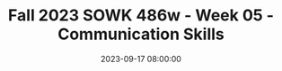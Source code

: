 ---
layout: single_presentation
name: fall-2023-sowk-486w-week-05-communication-skills.md
title: "Fall 2023 SOWK 486w - Week 05 - Communication Skills"
date:  2023-09-17 08:00:00
presentation_id: Sfu49O
permalink: /Sfu49O/
redirect_from:
  - /presentations/Sfu49O/fall-2023-sowk-486w-week-05-communication-skills
slides: 
  - slide_name: deck-11231-large-0.jpeg
    slide_text: >
      <p>CONVEYING EMPATHY &amp; AUTHENTICITY VERBAL FOLLOWING, EXPLORING, &amp; FOCUSING SKILLS
      COMMUNICATION SKILLS
      SOWK 486w Fall 2023 Jacob Campbell, Ph.D. LICSW Heritage University</p>
      
  - slide_name: deck-11231-large-1.jpeg
    slide_text: >
      <p>AGENDA OUR TENTATIVE PL AN FOR WEEK FIVE •
      The Facilitative conditions
      •
      Empathy
      •
      Authenticity
      •
      Praise
      Fall 2023 SOWK 486w
      Communication Skills
      Jacob Campbell, Ph.D. LICSW at Heritage University</p>
      
  - slide_name: deck-11231-large-2.jpeg
    slide_text: >
      <p>NEARLY HALF OF THE OUTCOME RELIES ON FUNDAMENTAL SKILLS AND ABILITIES THAT SOCIAL WORKERS NEED TO LEARN , APART FROM THE T YPE OF TREATMENT OFFERED
      CLIENT OR EXTRA-THERAPEUTIC FACTORS RELATIONSHIP FACTORS PLACEBO, HOPE, AND EXPECTANCY FACTORS MODEL / TECHNIQUE FACTORS
      15%
      15%
      40% THERAPEUTIC O U TC O M E S
      30%
      (Adams et al., 2008; Miller et al., 2013) Fall 2023 SOWK 486w
      Communication Skills
      Jacob Campbell, Ph.D. LICSW at Heritage University</p>
      
  - slide_name: deck-11231-large-3.jpeg
    slide_text: >
      <p>ROLE CLARIFICATION HELPING CLIENTS HAVE AN IDEA WHAT TO EXPECT
      DETERMINE YOUR CLIENT EXPECTATIONS EMPHASIZE CLIENT RESPONSIBILITY
      EXTINCTION EXPLOSION
      EMPHASIZE DIFFICULTIES INHERENT IN THE PROCESS CLARIFY YOUR OWN ROLE
      (Skinner, 1933)
      (Hepworth, et al. 2022) Fall 2023 SOWK 486w
      Communication Skills
      Jacob Campbell, Ph.D. LICSW at Heritage University</p>
      
  - slide_name: deck-11231-large-4.jpeg
    slide_text: >
      <p>COMMUNICATING INFORMED CONSENT, CONFIDENTIALIT Y, AND AGENCY POLICIES
      Informed Consent
      Talk about confidentiality and it limits
      Fall 2023 SOWK 486w
      Communication Skills
      Jacob Campbell, Ph.D. LICSW at Heritage University</p>
      
  - slide_name: deck-11231-large-5.jpeg
    slide_text: >
      <p>FACILITATIVE CONDITIONS BASIC HELPING ATTITUDES
      RESPECT
      EMPATHY
      AUTHENTICITY
      WARMTH UNCONDITIONAL POSITIVE REGARD
      CONGRUENCE
      (Rogers,1957) (Hepworth et al., 2022) Fall 2023 SOWK 486w
      Communication Skills
      Jacob Campbell, Ph.D. LICSW at Heritage University</p>
      
  - slide_name: deck-11231-large-6.jpeg
    slide_text: >
      <p>EMPATHIC COMMUNICATION BRENÉ BROWN — “THE POWER OF VULNERABILIT Y.”
      Fall 2023 SOWK 486w
      Communication Skills
      Jacob Campbell, Ph.D. LICSW at Heritage University</p>
      
  - slide_name: deck-11231-large-7.jpeg
    slide_text: >
      <p>EMPATHETIC COMMUNICATION THE PARTS OF EMPATHETIC COMMUNIC ATION</p>
      <ol>
      <li>PERSPECTIVE TAKING AND RECOGNIZING THEIR PERSPECTIVE AS TRUTH 2. STAYING OUT OF JUDGMENT 3. RECOGNIZING EMOTION IN OTHER PEOPLE 4. COMMUNICATING EMOTION WITH PEOPLE
      (Wiseman, 2007) Fall 2023 SOWK 486w
      Communication Skills
      Jacob Campbell, Ph.D. LICSW at Heritage University</li>
      </ol>
      
  - slide_name: deck-11231-large-8.jpeg
    slide_text: >
      <p>DEVELOPING PERCEPTIVENESS TO FEELINGS POSITION OF NOT KNOWING
      Self-Awareness and Emotional Regulation Empathetic Action
      (Hepworth, et al. 2022)</p>
      
  - slide_name: deck-11231-large-9.jpeg
    slide_text: >
      <p>ADDITIVE EMPATHY LEVELS OF EMPATHETIC RESPONDING
      Focus on the direct feelings that clients express to you, but extends perspective taking and speculate about feelings and emotions.
      SURFACE EMPATHY
      The process of reflecting the full range and intensity of the surface and underlying feelings that a client conveys through verbal and nonverbal communication
      RECIPROCAL EMPATHY
      FEELING
      RELATED OR DEEPER FEELING
      A direct reflection of the feelings and concerns that the clients express, usually using the same vocabulary (Hepworth et al., 2022)
      Fall 2023 SOWK 486w
      Communication Skills
      Jacob Campbell, Ph.D. LICSW at Heritage University</p>
      
  - slide_name: deck-11231-large-10.jpeg
    slide_text: >
      <p>CONSTRUCTING RECIPROCAL RESPONSES ACCURATELY C APTURING THE CONTENT AND SURFACE FEELINGS
      You feel ______ about ______ because ______ accurately identifies or describes feelings. You feel ______, yet you also feel ______
      Consider the list of affective words and phrases on page 84
      With a partner, take turns sharing respectively, about an experience with an emotional response (any emotion, happiness, sadness, excitement, nervousness, etc. - does not need to be an overly personal story.) The person not telling the story’s job is to draw out the details of the event and find opportunities to respond empathetically.
      Consider the sentence frames above, or the leads for empathetic responding on page 89. (Hepworth et al., 2022)
      Fall 2023 SOWK 486w
      Communication Skills
      Jacob Campbell, Ph.D. LICSW at Heritage University</p>
      
  - slide_name: deck-11231-large-11.jpeg
    slide_text: >
      <p>AUTHENTICITY THE SHARING OF SELF BY RELATING IN A NATURAL, SINCERE, SPONTANEOUS, OPEN, AND GENUINE MANNER. (Hepworth et al., 2022) Fall 2023 SOWK 486w
      Communication Skills
      Jacob Campbell, Ph.D. LICSW at Heritage University</p>
      
  - slide_name: deck-11231-large-12.jpeg
    slide_text: >
      <p>TYPES OF SELF-DISCLOSURE ENCOURAGING TO RECIPROC ATE WITH TRUS T &amp; OPENNESS
      SELF-INVOLVING STATEMENTS
      PERSONAL SELF-DISCLOSURE MESSAGES
      Any messages that express the social workers’ personal reaction to the clients.
      Disclosing struggles or problems the social worker is currently experiencing or has experiences that are similar to the client’s problems. (Hepworth, et al. 2022)
      Fall 2023 SOWK 486w
      Communication Skills
      Jacob Campbell, Ph.D. LICSW at Heritage University</p>
      
  - slide_name: deck-11231-large-13.jpeg
    slide_text: >
      <p>TYPES OF SELF-DISCLOSURE ENCOURAGING TO RECIPROC ATE WITH TRUS T &amp; OPENNESS
      PERSONAL SELF-DISCLOSURE MESSAGES
      Considerations to have Done for the client, purposefully Enough details to provide connection and understanding, but limited Focus on other forms to demonstrate authenticity, use sparingly
      (Hepworth, et al. 2022) Fall 2023 SOWK 486w
      Communication Skills
      Jacob Campbell, Ph.D. LICSW at Heritage University</p>
      
  - slide_name: deck-11231-large-14.jpeg
    slide_text: >
      <p>A PARADIGM FOR SELF-INVOLVING STATEMENTS ASSERTIVE COMMUNIC ATION •
      Personalize messages with the pronoun “I.”
      •
      Share feelings that lie at varying depths.
      •
      Describe the situation or targeted behavior in neutral or descriptive terms.
      •
      Identify the specific impact of the problem situation or behavior of others.
      (Hepworth, et al. 2022) Fall 2023 SOWK 486w
      Communication Skills
      Jacob Campbell, Ph.D. LICSW at Heritage University</p>
      
  - slide_name: deck-11231-large-15.jpeg
    slide_text: >
      <p>A STUDY ON PRAISE AND MINDSETS
      CAROL DWECK</p>
      
  - slide_name: deck-11231-large-16.jpeg
    slide_text: >
      <p>OPPORTUNITY FOR PRAISE
      POPCORN POSITIVES
      Fall 2023 SOWK 486w
      Communication Skills
      Jacob Campbell, Ph.D. LICSW at Heritage University</p>
      
  - slide_name: deck-11231-large-17.jpeg
    slide_text: >
      <p>CUES FOR AUTHENTIC RESPONDING CLIENTS REQUEST FOR SELF-DISCLOSURE Request for personal information Request for social worker’s opinions, views and feelings (Hepworth, et al. 2022) Fall 2023 SOWK 486w
      SOCIAL WORKERS DECISION TO SHARE PERCEPTIONS AND REACTIONS THEY BELIEVE WILL BE HELPFUL Requests for social worker’s opinions, views, and feelings Disclosing personal past experiences Providing Feedback Experiencing discomfort in session Shareing feelings of frustration, anger, and hurt Responding to positive feedback Giving positive feedback Saying no and setting limits
      Communication Skills
      Jacob Campbell, Ph.D. LICSW at Heritage University</p>
      
  - slide_name: deck-11231-large-18.jpeg
    slide_text: >
      <p>􀠎
      OBSERVATION YOUR CONVERSATIONS THIS WEEK A. As you interact with others and observe others’ interactions during the week, notice how frequently infrequently people send empathic messages. Also, observe the types of messages that are sent and how these messages influence the course of conversations. B. As you interact with your spouse, parents, children, friends, and fellow students, practice listening carefully and responding with empathic messages when appropriate. Be alert to how empathic messages influence interactions and to the feeling tones that these responses create. Fall 2023 SOWK 486w
      Communication Skills
      Jacob Campbell, Ph.D. LICSW at Heritage University</p>
      
presentation_description: >
  <p>The focus of week five for SOWK 486 is on communication skills. There are many that Hepworth et al. (2022) term as verbal following skills. Rogers (1957), who developed the concept of person-centered counseling, described what he called the facilitative condition.  This includes empathy, unconditional positive regard, and congruence. He proposed that when clinicians can maintain these aspects, they can support and help promote positive changes in their clients. The plan for today is to talk about the core skills that help clinicians help their clients. The plan is as follows:</p>
  <ul>
  <li>The facilitative conditions</li>
  <li>Empathy</li>
  <li>Authenticity</li>
  </ul>
  
downloadable_slides: deck-11231.pdf
slides_count: 19
header:
  teaser: deck-11231-thumb-0.jpeg
presentation_video:
location: "Heritage University"
tags:
  - Heritage University
  - BASW Program
  - SOWK 486w
---